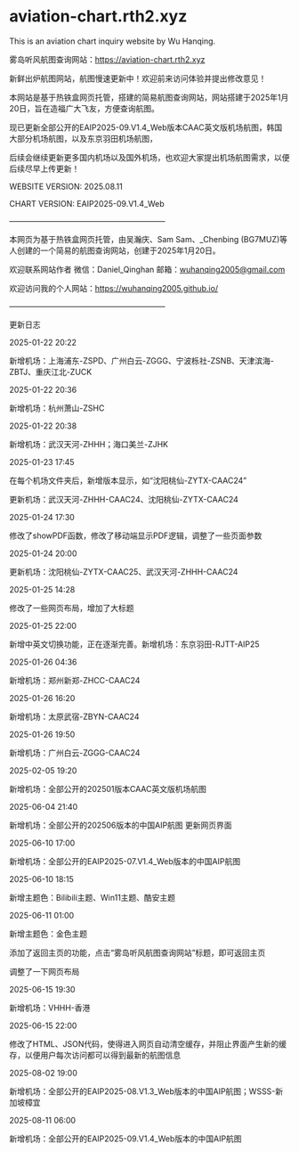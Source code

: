 # aviation-chart.rth2.xyz

This is an aviation chart inquiry website by Wu Hanqing.

雾岛听风航图查询网站：https://aviation-chart.rth2.xyz

新鲜出炉航图网站，航图慢速更新中！欢迎前来访问体验并提出修改意见！

本网站是基于热铁盒网页托管，搭建的简易航图查询网站，网站搭建于2025年1月20日，旨在造福广大飞友，方便查询航图。

现已更新全部公开的EAIP2025-09.V1.4_Web版本CAAC英文版机场航图，韩国大部分机场航图，以及东京羽田机场航图，

后续会继续更新更多国内机场以及国外机场，也欢迎大家提出机场航图需求，以便后续尽早上传更新！

WEBSITE VERSION: 2025.08.11

CHART VERSION: EAIP2025-09.V1.4_Web

————————————————————

本网页为基于热铁盒网页托管，由吴瀚庆、Sam Sam、_Chenbing (BG7MUZ)等人创建的一个简易的航图查询网站，创建于2025年1月20日。

欢迎联系网站作者 微信：Daniel_Qinghan 邮箱：wuhanqing2005@gmail.com

欢迎访问我的个人网站：https://wuhanqing2005.github.io/

————————————————————

更新日志

2025-01-22 20:22

新增机场：上海浦东-ZSPD、广州白云-ZGGG、宁波栎社-ZSNB、天津滨海-ZBTJ、重庆江北-ZUCK

2025-01-22 20:36

新增机场：杭州萧山-ZSHC

2025-01-22 20:38

新增机场：武汉天河-ZHHH；海口美兰-ZJHK

2025-01-23 17:45

在每个机场文件夹后，新增版本显示，如“沈阳桃仙-ZYTX-CAAC24”

更新机场：武汉天河-ZHHH-CAAC24、沈阳桃仙-ZYTX-CAAC24

2025-01-24 17:30

修改了showPDF函数，修改了移动端显示PDF逻辑，调整了一些页面参数

2025-01-24 20:00

更新机场：沈阳桃仙-ZYTX-CAAC25、武汉天河-ZHHH-CAAC24

2025-01-25 14:28

修改了一些网页布局，增加了大标题

2025-01-25 22:00

新增中英文切换功能，正在逐渐完善。新增机场：东京羽田-RJTT-AIP25

2025-01-26 04:36

新增机场：郑州新郑-ZHCC-CAAC24

2025-01-26 16:20

新增机场：太原武宿-ZBYN-CAAC24

2025-01-26 19:50

新增机场：广州白云-ZGGG-CAAC24

2025-02-05 19:20

新增机场：全部公开的202501版本CAAC英文版机场航图

2025-06-04 21:40

新增机场：全部公开的202506版本的中国AIP航图 更新网页界面

2025-06-10 17:00

新增机场：全部公开的EAIP2025-07.V1.4_Web版本的中国AIP航图

2025-06-10 18:15

新增主题色：Bilibili主题、Win11主题、酷安主题

2025-06-11 01:00

新增主题色：金色主题

添加了返回主页的功能，点击“雾岛听风航图查询网站”标题，即可返回主页

调整了一下网页布局

2025-06-15 19:30

新增机场：VHHH-香港

2025-06-15 22:00

修改了HTML、JSON代码，使得进入网页自动清空缓存，并阻止界面产生新的缓存，以便用户每次访问都可以得到最新的航图信息

2025-08-02 19:00

新增机场：全部公开的EAIP2025-08.V1.3_Web版本的中国AIP航图；WSSS-新加坡樟宜

2025-08-11 06:00

新增机场：全部公开的EAIP2025-09.V1.4_Web版本的中国AIP航图
